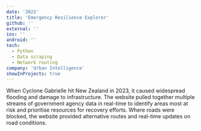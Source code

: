 ```yaml
---
date: '2023'
title: 'Emergency Resilience Explorer'
github: ''
external: ''
ios: ''
android: ''
tech:
  - Python
  - Data scraping
  - Network routing
company: 'Urban Intelligence'
showInProjects: true
---
```


When Cyclone Gabrielle hit New Zealand in 2023, it caused widespread flooding and damage to infrastructure. The website pulled together multiple streams of government agency data in real-time to identify areas most at risk and prioritise resources for recovery efforts. Where roads were blocked, the website provided alternative routes and real-time updates on road conditions.
